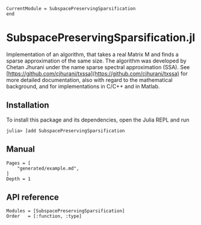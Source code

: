 ```@meta
CurrentModule = SubspacePreservingSparsification
end
```
# SubspacePreservingSparsification.jl
Implementation of an algorithm, that takes a real Matrix M and finds a sparse approximation of the same size. The algorithm was developed by Chetan Jhurani under the name sparse spectral approximation (SSA). See [https://github.com/cjhurani/txssa](https://github.com/cjhurani/txssa) for more detailed documentation, also with regard to the mathematical background, and for implementations in C/C++ and in Matlab.

## Installation
To install this package and its dependencies, open the Julia REPL and run 
```julia-repl
julia> ]add SubspacePreservingSparsification
```

## Manual
```@contents
Pages = [
    "generated/example.md",
]
Depth = 1
```

## API reference
```@autodocs
Modules = [SubspacePreservingSparsification]
Order   = [:function, :type]
```